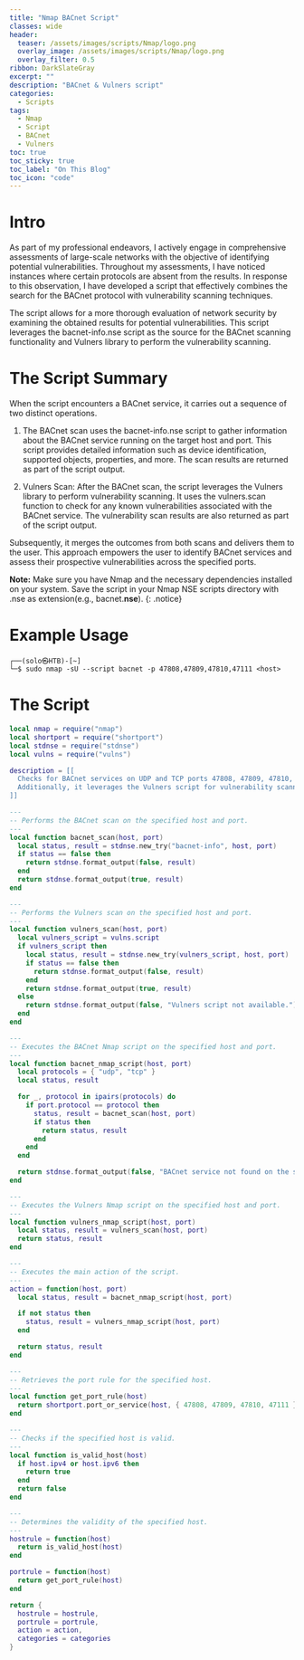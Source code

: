 ```yaml
---
title: "Nmap BACnet Script"
classes: wide
header:
  teaser: /assets/images/scripts/Nmap/logo.png
  overlay_image: /assets/images/scripts/Nmap/logo.png
  overlay_filter: 0.5
ribbon: DarkSlateGray
excerpt: ""
description: "BACnet & Vulners script"
categories:
  - Scripts
tags:
  - Nmap
  - Script
  - BACnet
  - Vulners
toc: true
toc_sticky: true
toc_label: "On This Blog"
toc_icon: "code"
---
```


<!-- Toc Color -->
<style>
.toc .nav__title {
  color: #fff;
  font-size: .75em;
  background: #15bf66;
  border-top-left-radius: 4px;
  border-top-right-radius: 4px;
</style>

# Intro

As part of my professional endeavors, I actively engage in comprehensive assessments of large-scale networks with the objective of identifying potential vulnerabilities. Throughout my assessments, I have noticed instances where certain protocols are absent from the results. In response to this observation, I have developed a script that effectively combines the search for the BACnet protocol with vulnerability scanning techniques. 

<b></b>
The script allows for a more thorough evaluation of network security by examining the obtained results for potential vulnerabilities. This script leverages the bacnet-info.nse script as the source for the BACnet scanning functionality and Vulners library to perform the vulnerability scanning.

# The Script Summary

When the script encounters a BACnet service, it carries out a sequence of two distinct operations.

1. The BACnet scan uses the bacnet-info.nse script to gather information about the BACnet service running on the target host and port. This script provides detailed information such as device identification, supported objects, properties, and more. The scan results are returned as part of the script output.

2. Vulners Scan: After the BACnet scan, the script leverages the Vulners library to perform vulnerability scanning. It uses the vulners.scan function to check for any known vulnerabilities associated with the BACnet service. The vulnerability scan results are also returned as part of the script output.

Subsequently, it merges the outcomes from both scans and delivers them to the user. This approach empowers the user to identify BACnet services and assess their prospective vulnerabilities across the specified ports.

<b></b>

**Note:** Make sure you have Nmap and the necessary dependencies installed on your system. Save the script in your Nmap NSE scripts directory with .nse as extension(e.g., bacnet.<b>nse</b>). 
{: .notice}

<b></b>

# Example Usage

```console
┌──(solo㉿HTB)-[~]
└─$ sudo nmap -sU --script bacnet -p 47808,47809,47810,47111 <host>
```

# The Script

```lua
local nmap = require("nmap")
local shortport = require("shortport")
local stdnse = require("stdnse")
local vulns = require("vulns")

description = [[
  Checks for BACnet services on UDP and TCP ports 47808, 47809, 47810, and 47111.
  Additionally, it leverages the Vulners script for vulnerability scanning.
]]

---
-- Performs the BACnet scan on the specified host and port.
---
local function bacnet_scan(host, port)
  local status, result = stdnse.new_try("bacnet-info", host, port)
  if status == false then
    return stdnse.format_output(false, result)
  end
  return stdnse.format_output(true, result)
end

---
-- Performs the Vulners scan on the specified host and port.
---
local function vulners_scan(host, port)
  local vulners_script = vulns.script
  if vulners_script then
    local status, result = stdnse.new_try(vulners_script, host, port)
    if status == false then
      return stdnse.format_output(false, result)
    end
    return stdnse.format_output(true, result)
  else
    return stdnse.format_output(false, "Vulners script not available.")
  end
end

---
-- Executes the BACnet Nmap script on the specified host and port.
---
local function bacnet_nmap_script(host, port)
  local protocols = { "udp", "tcp" }
  local status, result

  for _, protocol in ipairs(protocols) do
    if port.protocol == protocol then
      status, result = bacnet_scan(host, port)
      if status then
        return status, result
      end
    end
  end

  return stdnse.format_output(false, "BACnet service not found on the specified ports.")
end

---
-- Executes the Vulners Nmap script on the specified host and port.
---
local function vulners_nmap_script(host, port)
  local status, result = vulners_scan(host, port)
  return status, result
end

---
-- Executes the main action of the script.
---
action = function(host, port)
  local status, result = bacnet_nmap_script(host, port)

  if not status then
    status, result = vulners_nmap_script(host, port)
  end

  return status, result
end

---
-- Retrieves the port rule for the specified host.
---
local function get_port_rule(host)
  return shortport.port_or_service(host, { 47808, 47809, 47810, 47111 }, "bacnet")
end

---
-- Checks if the specified host is valid.
---
local function is_valid_host(host)
  if host.ipv4 or host.ipv6 then
    return true
  end
  return false
end

---
-- Determines the validity of the specified host.
---
hostrule = function(host)
  return is_valid_host(host)
end

portrule = function(host)
  return get_port_rule(host)
end

return {
  hostrule = hostrule,
  portrule = portrule,
  action = action,
  categories = categories
}
```